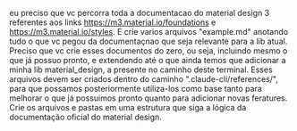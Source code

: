 eu preciso que vc percorra toda a documentacao do material design 3 referentes aos links https://m3.material.io/foundations e https://m3.material.io/styles. E crie varios arquivos "example.md" anotando tudo o que vc pegou da documentaçnao que seja relevante para a lib atual. Preciso que vc crie esses documentos do zero, ou seja, incluindo mesmo o que já possuo pronto, e extendendo até o que ainda temos que adicionar a minha lib material_design, a presente no caminho deste terminal. Esses arquivos devem ser criados dentro do caminho ".claude-cli/references/", para que possamos posteriormente utiliza-los como base tanto para melhorar o que já possuimos pronto quanto para adicionar novas feratures. Crie os arquivos e pastas em uma estrutura que siga a lógica da documentação oficial do material design.
